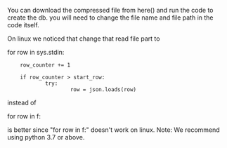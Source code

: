 You can download the compressed file from here() and run the code to create the db. you will need to change the file name and file path in the code itself.

On linux we noticed that change that read file part to

for row in sys.stdin:

        row_counter += 1

        if row_counter > start_row:
                try:
                        row = json.loads(row)

instead of

for row in f:

is better since "for row in f:" doesn't work on linux.
Note: We recommend using python 3.7 or above.
